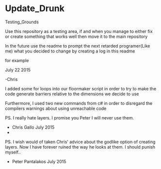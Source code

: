 # Update_Drunk
Testing_Grounds

Use this repository as a testing area, if and when you manage to either fix or create something that works well
then move it to the main repository

In the future use the readme to prompt the next retarded programer(Like me) what you decided to change by creating a log in this readme

for example

July 22 2015

-Chris


I added some for loops into our floormaker script in order to try to make the code generate barriers relative to the dimensions we decide to use

Furthermore, I used two  new commands from c# in order to disregard the compilers warnings about using unreachable code










PS. I really hate layers. I promise you Peter I will never use them. 

- Chris Gallo July 2015
- 

PS. I wish would of taken Chris' advice about the godlike option of creating layers. Now I have forever ruined the way he 
looks at them. I should punish myself.. 

- Peter Pantalakos July 2015
